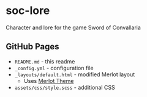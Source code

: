 # soc-lore
Character and lore for the game Sword of Convallaria

## GitHub Pages

* `README.md` - this readme
* `_config.yml` - configuration file
* `_layouts/default.html` - modified Merlot layout
    * Uses [Merlot Theme](https://github.com/pages-themes/merlot)
* `assets/css/style.scss` - additional CSS
